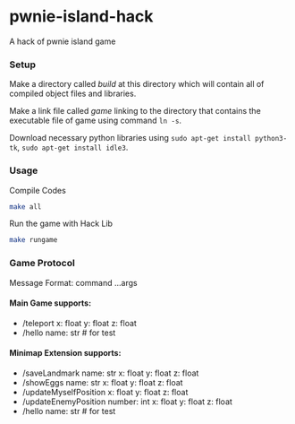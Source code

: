 # pwnie-island-hack
A hack of pwnie island game


### Setup
Make a directory called *build* at this directory which will contain all of compiled object files and libraries.

Make a link file called *game* linking to the directory that contains the executable file of game using command `ln -s`.

Download necessary python libraries using `sudo apt-get install python3-tk`, `sudo apt-get install idle3`.

### Usage
Compile Codes
```bash
make all
```

Run the game with Hack Lib
```bash
make rungame
```

### Game Protocol

Message Format: command ...args

#### Main Game supports:

- /teleport x: float y: float z: float
- /hello name: str # for test

#### Minimap Extension supports:

- /saveLandmark name: str x: float y: float z: float
- /showEggs name: str x: float y: float z: float
- /updateMyselfPosition x: float y: float z: float
- /updateEnemyPosition number: int x: float y: float z: float
- /hello name: str # for test
